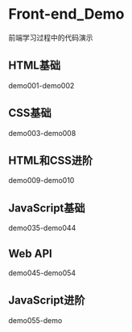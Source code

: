 # Front-end_Demo

前端学习过程中的代码演示

## HTML基础

demo001-demo002

## CSS基础

demo003-demo008

## HTML和CSS进阶

demo009-demo010

## JavaScript基础

demo035-demo044

## Web API

demo045-demo054

## JavaScript进阶

demo055-demo
